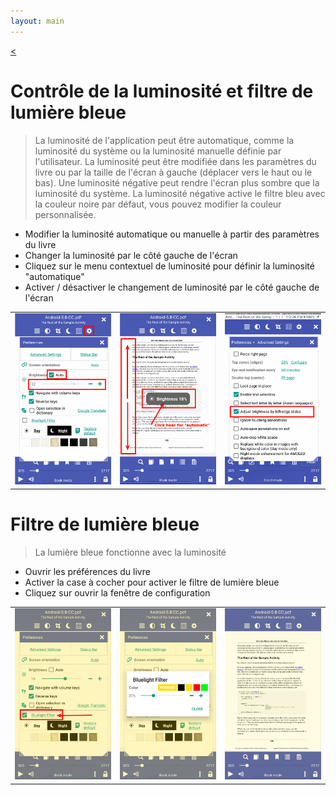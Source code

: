 ```yaml
---
layout: main
---
```

[<](/wiki/faq/fr)

# Contrôle de la luminosité et filtre de lumière bleue

> La luminosité de l&#39;application peut être automatique, comme la luminosité du système ou la luminosité manuelle définie par l&#39;utilisateur.
La luminosité peut être modifiée dans les paramètres du livre ou par la taille de l&#39;écran à gauche (déplacer vers le haut ou le bas).
Une luminosité négative peut rendre l&#39;écran plus sombre que la luminosité du système.
La luminosité négative active le filtre bleu avec la couleur noire par défaut, vous pouvez modifier la couleur personnalisée.


* Modifier la luminosité automatique ou manuelle à partir des paramètres du livre
* Changer la luminosité par le côté gauche de l&#39;écran
* Cliquez sur le menu contextuel de luminosité pour définir la luminosité &quot;automatique&quot;
* Activer / désactiver le changement de luminosité par le côté gauche de l&#39;écran

||||
|-|-|-|
|![](1.png)|![](2.png)|![](3.png)|

# Filtre de lumière bleue
> La lumière bleue fonctionne avec la luminosité

* Ouvrir les préférences du livre
* Activer la case à cocher pour activer le filtre de lumière bleue
* Cliquez sur ouvrir la fenêtre de configuration

||||
|-|-|-|
|![](7.png)|![](6.png)|![](8.png)|
